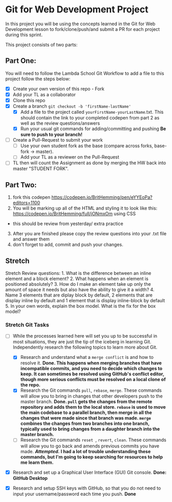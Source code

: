 # Git for Web Development Project
In this project you will be using the concepts learned in the Git for Web Development lesson to fork/clone/push/and submit a PR for each project during this sprint.

This project consists of two parts:

## Part One:
You will need to follow the Lambda School Git Workflow to add a file to this project follow the steps below:

- [x] Create your own version of this repo - Fork
- [x] Add your TL as a collaborator
- [x] Clone this repo
- [x] Create a branch `git checkout -b 'firstName-lastName'`
  - [x] Add a file to the project called `yourFirstName-yourLastName`.txt. This should contain the link to your completed codepen from part 2 as well as the review questions/answers
  - [x] Run your usual git commands for adding/committing and pushing **Be sure to push to your branch!**
- [ ] Create a Pull-Request to submit your work
  - [ ] Use your own student fork as the base (compare across forks, base-fork -> master).
  - [ ] Add your TL as a reviewer on the Pull-Request
- [ ] TL then will count the Assignment as done by merging the HW back into master "STUDENT FORK".

## Part Two:
1. fork this codepen https://codepen.io/BritHemming/pen/eYYEoPa?editors=1100
2. You will be marking up all of the HTML and styling it to look like this: https://codepen.io/BritHemming/full/jONmxOm using CSS
* this should be review from yesterday/ extra practice
3. After you are finished please copy the review questions into your .txt file and answer them
4. don't forget to add, commit and push your changes.


## Stretch
Stretch Review questions:
    1. What is the difference between an inline element and a block element?
    2. What happens when an element is positioned absolutely?
    3. How do I make an element take up only the amount of space it needs but also have the ability to give it a width?
    4. Name 3 elements that are diplay block by default, 2 elements that are display inline by default and 1 element that is display inline-block by default
    5. In your own words, explain the box model. What is the fix for the box model?
### Stretch Git Tasks
- [ ] While the processes learned here will set you up to be successful in most situations, they are just the tip of the iceberg in learning Git. Independently research the following topics to learn more about Git.
  - [x] Research and understand what a `merge conflict` is and how to resolve it.
        **Done. This happens when merging branches that have incompatible commits, and you need to decide which changes to keep. It can sometimes be resolved using GitHub's conflict editor, though more serious conflicts must be resolved on a local clone of the repo.**
  - [x] Research the Git commands `pull`, `rebase`, `merge`. These commands will allow you to bring in changes that other developers push to the master branch.
        **Done. `pull` gets the changes from the remote repository and adds them to the local store. `rebase` is used to move the main codebase to a parallel branch, then merge in all the changes that were made since that branch was made. `merge` combines the changes from two branches into one branch, typically used to bring changes from a daughter branch into the master branch.**
  - [ ] Research the Git commands `reset `, `revert`, `clean`. These commands will allow you to go back and amends previous commits you have made.
        **_Attempted._ I had a lot of trouble understanding these commands, but I'm going to keep searching for resources to help me learn them.**

- [x] Research and set up a Graphical User Interface (GUI) Git console. **Done: GitHub Desktop**

- [x] Research and setup SSH keys with GitHub, so that you do not need to input your username/password each time you push. **Done**
